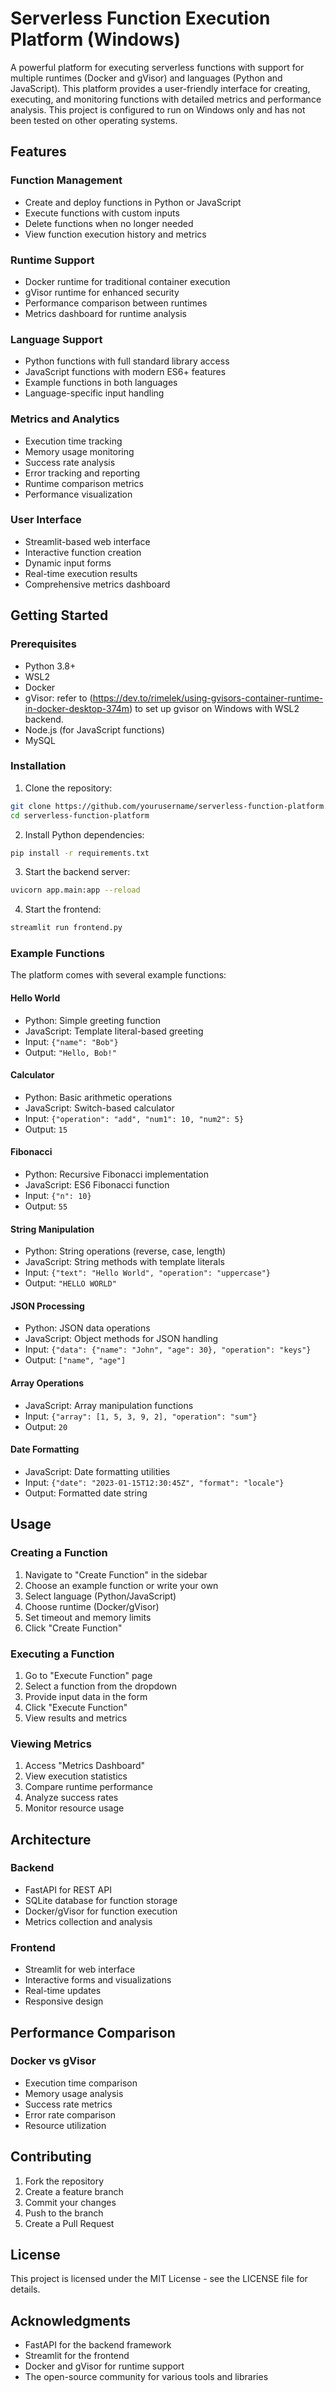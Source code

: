 # Serverless Function Execution Platform (Windows)

A powerful platform for executing serverless functions with support for multiple runtimes (Docker and gVisor) and languages (Python and JavaScript). This platform provides a user-friendly interface for creating, executing, and monitoring functions with detailed metrics and performance analysis. This project is configured to run on Windows only and has not been tested on other operating systems.

## Features

### Function Management
- Create and deploy functions in Python or JavaScript
- Execute functions with custom inputs
- Delete functions when no longer needed
- View function execution history and metrics

### Runtime Support
- Docker runtime for traditional container execution
- gVisor runtime for enhanced security
- Performance comparison between runtimes
- Metrics dashboard for runtime analysis

### Language Support
- Python functions with full standard library access
- JavaScript functions with modern ES6+ features
- Example functions in both languages
- Language-specific input handling

### Metrics and Analytics
- Execution time tracking
- Memory usage monitoring
- Success rate analysis
- Error tracking and reporting
- Runtime comparison metrics
- Performance visualization

### User Interface
- Streamlit-based web interface
- Interactive function creation
- Dynamic input forms
- Real-time execution results
- Comprehensive metrics dashboard

## Getting Started

### Prerequisites
- Python 3.8+
- WSL2
- Docker
- gVisor: refer to (https://dev.to/rimelek/using-gvisors-container-runtime-in-docker-desktop-374m) to set up gvisor on Windows with WSL2 backend.
- Node.js (for JavaScript functions)
- MySQL

### Installation

1. Clone the repository:
```bash
git clone https://github.com/yourusername/serverless-function-platform.git
cd serverless-function-platform
```

2. Install Python dependencies:
```bash
pip install -r requirements.txt
```

3. Start the backend server:
```bash
uvicorn app.main:app --reload
```

4. Start the frontend:
```bash
streamlit run frontend.py
```

### Example Functions

The platform comes with several example functions:

#### Hello World
- Python: Simple greeting function
- JavaScript: Template literal-based greeting
- Input: `{"name": "Bob"}`
- Output: `"Hello, Bob!"`

#### Calculator
- Python: Basic arithmetic operations
- JavaScript: Switch-based calculator
- Input: `{"operation": "add", "num1": 10, "num2": 5}`
- Output: `15`

#### Fibonacci
- Python: Recursive Fibonacci implementation
- JavaScript: ES6 Fibonacci function
- Input: `{"n": 10}`
- Output: `55`

#### String Manipulation
- Python: String operations (reverse, case, length)
- JavaScript: String methods with template literals
- Input: `{"text": "Hello World", "operation": "uppercase"}`
- Output: `"HELLO WORLD"`

#### JSON Processing
- Python: JSON data operations
- JavaScript: Object methods for JSON handling
- Input: `{"data": {"name": "John", "age": 30}, "operation": "keys"}`
- Output: `["name", "age"]`

#### Array Operations
- JavaScript: Array manipulation functions
- Input: `{"array": [1, 5, 3, 9, 2], "operation": "sum"}`
- Output: `20`

#### Date Formatting
- JavaScript: Date formatting utilities
- Input: `{"date": "2023-01-15T12:30:45Z", "format": "locale"}`
- Output: Formatted date string

## Usage

### Creating a Function
1. Navigate to "Create Function" in the sidebar
2. Choose an example function or write your own
3. Select language (Python/JavaScript)
4. Choose runtime (Docker/gVisor)
5. Set timeout and memory limits
6. Click "Create Function"

### Executing a Function
1. Go to "Execute Function" page
2. Select a function from the dropdown
3. Provide input data in the form
4. Click "Execute Function"
5. View results and metrics

### Viewing Metrics
1. Access "Metrics Dashboard"
2. View execution statistics
3. Compare runtime performance
4. Analyze success rates
5. Monitor resource usage

## Architecture

### Backend
- FastAPI for REST API
- SQLite database for function storage
- Docker/gVisor for function execution
- Metrics collection and analysis

### Frontend
- Streamlit for web interface
- Interactive forms and visualizations
- Real-time updates
- Responsive design

## Performance Comparison

### Docker vs gVisor
- Execution time comparison
- Memory usage analysis
- Success rate metrics
- Error rate comparison
- Resource utilization

## Contributing

1. Fork the repository
2. Create a feature branch
3. Commit your changes
4. Push to the branch
5. Create a Pull Request

## License

This project is licensed under the MIT License - see the LICENSE file for details.

## Acknowledgments

- FastAPI for the backend framework
- Streamlit for the frontend
- Docker and gVisor for runtime support
- The open-source community for various tools and libraries